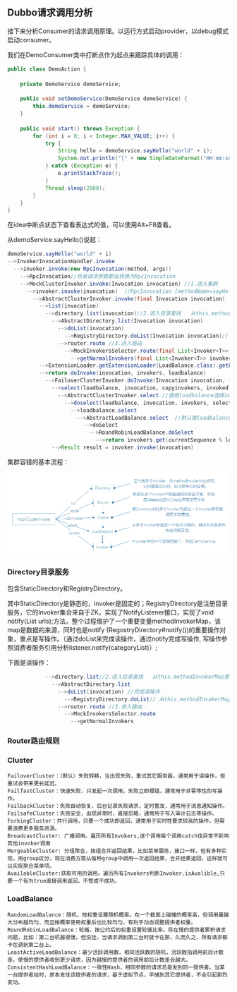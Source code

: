## Dubbo请求调用分析

接下来分析Consumer的请求调用原理。以运行方式启动provider，以debug模式启动consumer。

我们在DemoConsumer类中打断点作为起点来跟踪具体的调用：

```java
public class DemoAction {

    private DemoService demoService;

    public void setDemoService(DemoService demoService) {
        this.demoService = demoService;
    }

    public void start() throws Exception {
        for (int i = 0; i < Integer.MAX_VALUE; i++) {
            try {
                String hello = demoService.sayHello("world" + i);
                System.out.println("[" + new SimpleDateFormat("HH:mm:ss").format(new Date()) + "] " + hello);
            } catch (Exception e) {
                e.printStackTrace();
            }
            Thread.sleep(2000);
        }
    }
}
```

在idea中断点状态下查看表达式的值，可以使用Alt+F8查看。

从demoService.sayHello()说起：

```java
demoService.sayHello("world" + i)
-->InvokerInvocationHandler.invoke
  -->invoker.invoke(new RpcInvocation(method, args))
    -->RpcInvocation//所有请求参数都会转换为RpcInvocation
    -->MockClusterInvoker.invoke(Invocation invocation) //1.进入集群
      -->invoker.invoke(invocation)  //RpcInvocation [methodName=sayHello, parameterTypes=[class java.lang.String], arguments=[world0], attachments={}]
        -->AbstractClusterInvoker.invoke(final Invocation invocation)
          -->list(invocation)
            -->directory.list(invocation)//2.进入目录查找   从this.methodInvokerMap里面查找一个Invoker
              -->AbstractDirectory.list(Invocation invocation)
                -->doList(invocation)
                  -->RegistryDirectory.doList(Invocation invocation)// 从this.methodInvokerMap里面查找一个Invoker
                -->router.route //3.进入路由 
                  -->MockInvokersSelector.route(final List<Invoker<T>> invokers, URL url, final Invocation invocation)
                    -->getNormalInvokers(final List<Invoker<T>> invokers)
          -->ExtensionLoader.getExtensionLoader(LoadBalance.class).getExtension("roundrobin")
          -->return doInvoke(invocation, invokers, loadbalance)
            -->FailoverClusterInvoker.doInvoke(Invocation invocation, final List<Invoker<T>> invokers, LoadBalance loadbalance)
              -->select(loadbalance, invocation, copyinvokers, invoked) //4.进入负载均衡
                -->AbstractClusterInvoker.select //使用loadbalance选择invoker. a)先lb选择，如果在selected列表中 或者 不可用且做检验时，进入下一步(重选),否则直接返回</br> * b)重选验证规则：selected > available .保证重选出的结果尽量不在select中，并且是可用的
                  -->doselect(loadbalance, invocation, invokers, selected) ////如果只有一个invoker，则直接返回该invoker；如果有两个则退化成轮训；如果更多则做负载均衡如下：
                    -->loadbalance.select
                      -->AbstractLoadBalance.select  //默认做loadbalance
                        -->doSelect
                          -->RoundRobinLoadBalance.doSelect 
                            -->return invokers.get(currentSequence % length)//取模轮循
              -->Result result = invoker.invoke(invocation)
```

集群容错的基本流程：

![cluster_invoker](img/cluster_invoker.png)

### Directory目录服务

包含StaticDirectory和RegistryDirectory。

其中StaticDirectory是静态的，invoker是固定的；RegistryDirectory是注册目录服务，它的Invoker集合来自于ZK，实现了NotifyListener接口，实现了void notify(List<URL> urls);方法，整个过程维护了一个重要变量methodInvokerMap，该map是数据的来源，同时也是notify (RegostryDirectory#notify())的重要操作对象，重点是写操作。（通过doList来完成读操作，通过notify完成写操作, 写操作参照消费者服务引用分析listener.notify(categoryList)）;

下面是读操作：

```java
            -->directory.list//2.进入目录查找   从this.methodInvokerMap里面查找一个Invoker
              -->AbstractDirectory.list
                -->doList(invocation) //完成读操作
                  -->RegistryDirectory.doList// 从this.methodInvokerMap里面查找一个Invoker
                -->router.route //3.进入路由 
                  -->MockInvokersSelector.route
                    -->getNormalInvokers
```

### Router路由规则

### Cluster

```
FailoverCluster：（默认）失败转移，当出现失败，重试其它服务器，通常用于读操作，但重试会带来更长延迟。
FailfastCluster：快速失败，只发起一次调用，失败立即报错，通常用于非幂等性的写操作。
FailbackCluster：失败自动恢复，后台记录失败请求，定时重发，通常用于消息通知操作。
FailsafeCluster：失败安全，出现异常时，直接忽略，通常用于写入审计日志等操作。
ForkingCluster：并行调用，只要一个成功即返回，通常用于实时性要求较高的操作，但需要浪费更多服务资源。
BroadcastCluster: 广播调用。遍历所有Invokers,逐个调用每个调用catch住异常不影响其他invoker调用
MergeableCluster: 分组聚合，按组合并返回结果，比如菜单服务，接口一样，但有多种实现，用group区分，现在消费方需从每种group中调用一次返回结果，合并结果返回，这样就可以实现聚合菜单项。
AvailableCluster:获取可用的调用。遍历所有Invokers判断Invoker.isAvalible,只要一个有为true直接调用返回，不管成不成功。
```

### LoadBalance

```
RandomLoadBalance：随机，按权重设置随机概率。在一个截面上碰撞的概率高，但调用量越大分布越均匀，而且按概率使用权重后也比较均匀，有利于动态调整提供者权重。
RoundRobinLoadBalance：轮循，按公约后的权重设置轮循比率。存在慢的提供者累积请求问题，比如：第二台机器很慢，但没挂，当请求调到第二台时就卡在那，久而久之，所有请求都卡在调到第二台上。
LeastActiveLoadBalance：最少活跃调用数，相同活跃数的随机，活跃数指调用前后计数差。使慢的提供者收到更少请求，因为越慢的提供者的调用前后计数差会越大。
ConsistentHashLoadBalance：一致性Hash，相同参数的请求总是发到同一提供者。当某一台提供者挂时，原本发往该提供者的请求，基于虚拟节点，平摊到其它提供者，不会引起剧烈变动。
```

